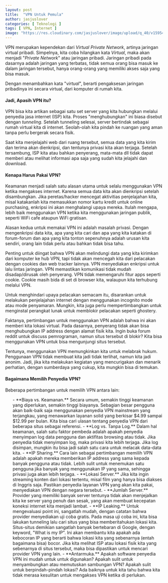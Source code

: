 ```yaml
---
layout: post
title:  "VPN Untuk Pemula"
author: jasjuslover
categories: [ Teknologi ]
tags: [ VPN, Internet ]
image: "https://res.cloudinary.com/jasjuslover/image/upload/q_40/v1595493832/blog-husnikamal/private_i3alyv.jpg"
---
```


VPN merupakan kependekan dari <em>Virtual Private Network</em>, artinya jaringan virtual pribadi. Simpelnya, kita coba hilangkan kata <em>Virtual</em>, maka akan menjadi "<em>Private Network</em>" atau jaringan pribadi. Jaringan pribadi pada dasarnya adalah jaringan yang terbatas, tidak semua orang bisa masuk ke dalam jaringan tersebut, hanya orang-orang yang memiliki akses saja yang bisa masuk.

Dengan menambahkan kata "<em>virtual</em>", berarti pengaksesan jaringan pribadinya ini secara virtual, dari komputer di rumah kita.

#### Jadi, Apasih VPN itu?
VPN bisa kita artikan sebagai satu set server yang kita hubungkan melalui penyedia jasa internet (ISP) kita. Proses "menghubungkan" ini biasa disebut dengan <em>tunneling</em>. Setelah tunneling selesai, server bertindak sebagai rumah virtual kita di internet. Seolah-olah kita pindah ke ruangan yang aman tanpa perlu bergerak secara fisik.

Saat kita menjelajahi web dari ruang tersebut, semua data yang kita kirim dan terima akan dienkripsi, dan tentunya privasi kita akan terjaga. Setelah tersambung, ISP kita atau bahkan penyerang, mata-mata dll tidak dapat memberi atau melihat informasi apa saja yang sudah kita jelajahi dan download.

#### Kenapa Harus Pakai VPN?
Keamanan menjadi salah satu alasan utama untuk selalu menggunakan VPN ketika mengakses internet. Karena semua data kita akan dienkripsi setelah disambungkan. Jika peretas/hacker mencegat aktivitias penjelajahan kita, misal katakanlah kita memasukkan nomor kartu kredit untuk online purchasing, enkripsi ini akan menghalangi upaya mereka. Itulah mengapa, lebih baik menggunakan VPN ketika kita menggunakan jaringan publik, seperti WiFi cafe ataupun WiFi gratisan.

Alasan kedua untuk memakai VPN ini adalah masalah privasi. Dengan mengenkripsi data kita, apa yang kita cari dan apa yang kita katakan di forum-forum dan apa yang kita tonton sepenuhnya adalah urusan kita sendiri, orang lain tidak perlu atau bahkan tidak bisa tahu.

Penting untuk diingat bahwa VPN akan melindungi data yang kita kirimkan dari komputer ke hub VPN, tapi tidak akan mencegah kita dari pelacakan dengan cookies dan web tracker lainnya. VPN menyediakan enkripsi untuk lalu lintas jaringan. VPN memastikan komunikasi tidak mudah disadap/dirusak oleh penyerang. VPN tidak memengaruhi fitur apps seperti cookie. Cookie masih bida di set di browser kita, walaupun kita terhubung melalui VPN.

Untuk menghindari upaya pelacakan semacam itu, disarankan untuk melakukan penjelajahan internet dengan menggunakan incognito mode atau mode penyamaran. Mungkin, kita juga perlu mempertimbangkan untuk menginstal perangkat lunak untuk memblokir pelacakan seperti ghostery.

Faktanya, pertimbangan untuk menggunakan VPN adalah bahwa ini akan memberi kita lokasi virtual. Pada dasarnya, penyerang tidak akan bisa menghubungkan IP address dengan alamat fisik kita. Ingin buka forum reddit untuk discuss pemrograman, namun situs tersebut di blokir? Kita bisa menggunakan VPN untuk bisa mengunjungi situs tersebut.

Tentunya, menggunakan VPN memungkinkan kita untuk melabrak hukum. Penggunaan VPN tidak membuat kita jadi tidak terlihat, namun kita jadi anonim. Jadi, jika kita melakukan kegiatan yang mencurigakan dan menarik perhatian, dengan sumberdaya yang cukup, kita mungkin bisa di temukan.

#### Bagaimana Memilih Penyedia VPN?
Beberapa pertimbangan untuk memilih VPN antara lain:
<ul>
- **Biaya vs. Keamanan.** Secara umum, semakin tinggi keamanan yang diperlukan, semakin tinggi biayanya. Sebagian besar pengguna akan baik-baik saja menggunakan penyedia VPN mainstream yang terjangkau, yang menawarkan layanan solid yang berkisar $4.99 sampai $12.99 per bulan. Kita bisa cari ulasan tentang penyedia VPN dari beberapa situs sebagai referensi.
- **Log vs. Tanpa Log.** Dalam hal keamanan, salah satu faktor pembeda adalah apakah penyedia menyimpan log data pengguna dan aktifitas browsing atau tidak. Jika penyedia tidak menyimpan log, maka privasi kita lebih terjaga. Jika log disimpan, mungkin itu bisa jadi salah satu cara untuk melacak data-data kita.
- **IP Sharing.** Cara lain sebagai pertimbangan memilih VPN adalah apakah mereka memberikan IP address yang sama kepada banyak pengguna atau tidak. Lebih sulit untuk menemukan satu pengguna jika banyak yang menggunakan IP yang sama, sehingga privasi juga akan lebih terjaga.
- **Lokasi Server.** Jika kita ingin streaming konten dari lokasi tertentu, misal film yang hanya bisa diakses di Inggris saja. Pastikan penyedia layanan VPN yang akan kita pakai, menyediakan VPN dengan negara tersebut.
- **Jumlah Server.** Provider yang memiliki banyak server tentunya tidak akan menjejalkan kita ke server yang penuh dan sesak, yang akan membuat kecepatan koneksi internet kita menjadi lambat.
- **IP Leaking.** Untuk mengevaluasi point ini, sangatlah mudah, dengan catatan bahwa provider menyediakan uji coba gratis. Pada masa uji coba ini, kita bisa lakukan tunneling lalu cari situs yang bisa memberitahukan lokasi kita. Situs-situs demikian sangatlah banyak bertebaran di Google, dengan keyword, "What is my IP". Ini akan membantu kita apakah ada kebocoran IP yang berarti bahwa lokasi kita yang sebenarnya (entah bagaimana bisa) bocor. Jika kita melihat ISP atau lokasi fisik kita yang sebenarnya di situs tersebut, maka bisa dipastikan untuk mencari provider VPN yang lain.
- **Antarmuka.** Apakah software penyedia VPN ini mudah untuk untuk digunakan? Apakah sulit untuk menyambungkan atau memutuskan sambungan VPN? Apakah sulit untuk berpindah-pindah lokasi? Ada baiknya untuk kita tahu bahwa kita tidak merasa kesulitan untuk mengakses VPN ketika di perlukan.
</ul>